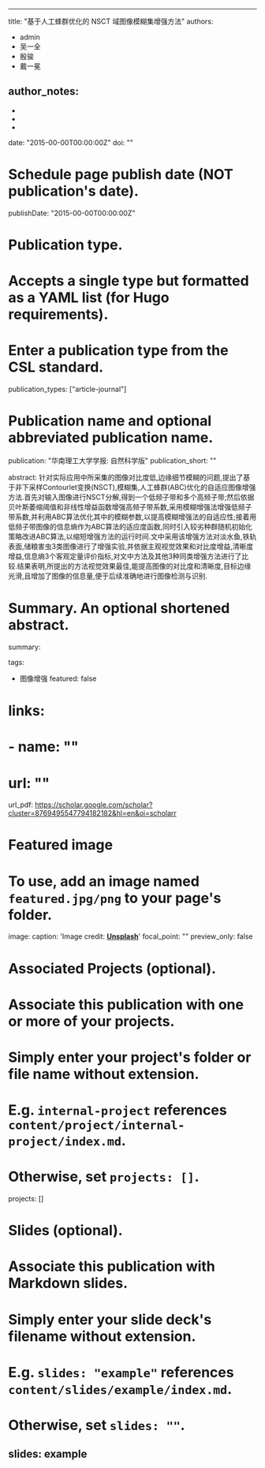 
---
title: "基于人工蜂群优化的 NSCT 域图像模糊集增强方法"
authors:
- admin
- 吴一全
- 殷骏
- 戴一冕

author_notes:
- 
-
- 
-

date: "2015-00-00T00:00:00Z"
doi: ""

# Schedule page publish date (NOT publication's date).
publishDate: "2015-00-00T00:00:00Z"

# Publication type.
# Accepts a single type but formatted as a YAML list (for Hugo requirements).
# Enter a publication type from the CSL standard.
publication_types: ["article-journal"]

# Publication name and optional abbreviated publication name.
publication: "华南理工大学学报: 自然科学版"
publication_short: ""

abstract: 针对实际应用中所采集的图像对比度低,边缘细节模糊的问题,提出了基于非下采样Contourlet变换(NSCT),模糊集,人工蜂群(ABC)优化的自适应图像增强方法.首先对输入图像进行NSCT分解,得到一个低频子带和多个高频子带;然后依据贝叶斯萎缩阈值和非线性增益函数增强高频子带系数,采用模糊增强法增强低频子带系数,并利用ABC算法优化其中的模糊参数,以提高模糊增强法的自适应性;接着用低频子带图像的信息熵作为ABC算法的适应度函数,同时引入较劣种群随机初始化策略改进ABC算法,以缩短增强方法的运行时间.文中采用该增强方法对淡水鱼,铁轨表面,储粮害虫3类图像进行了增强实验,并依据主观视觉效果和对比度增益,清晰度增益,信息熵3个客观定量评价指标,对文中方法及其他3种同类增强方法进行了比较.结果表明,所提出的方法视觉效果最佳,能提高图像的对比度和清晰度,目标边缘光滑,且增加了图像的信息量,便于后续准确地进行图像检测与识别.

# Summary. An optional shortened abstract.
summary: 

tags:
- 图像增强
featured: false

# links:
# - name: ""
#   url: ""
url_pdf: https://scholar.google.com/scholar?cluster=8769495547794182182&hl=en&oi=scholarr


# Featured image
# To use, add an image named `featured.jpg/png` to your page's folder. 
image:
  caption: 'Image credit: [**Unsplash**](https://unsplash.com/photos/jdD8gXaTZsc)'
  focal_point: ""
  preview_only: false

# Associated Projects (optional).
#   Associate this publication with one or more of your projects.
#   Simply enter your project's folder or file name without extension.
#   E.g. `internal-project` references `content/project/internal-project/index.md`.
#   Otherwise, set `projects: []`.
projects: []

# Slides (optional).
#   Associate this publication with Markdown slides.
#   Simply enter your slide deck's filename without extension.
#   E.g. `slides: "example"` references `content/slides/example/index.md`.
#   Otherwise, set `slides: ""`.
slides: example
---

